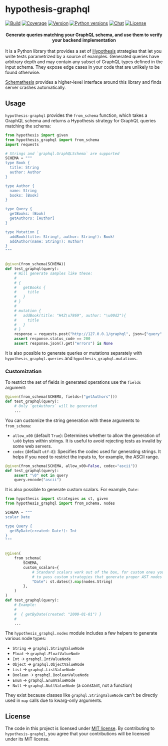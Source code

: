 # hypothesis-graphql

[![Build](https://github.com/Stranger6667/hypothesis-graphql/workflows/build/badge.svg)](https://github.com/Stranger6667/hypothesis-graphql/actions)
[![Coverage](https://codecov.io/gh/Stranger6667/hypothesis-graphql/branch/master/graph/badge.svg)](https://codecov.io/gh/Stranger6667/hypothesis-graphql/branch/master)
[![Version](https://img.shields.io/pypi/v/hypothesis-graphql.svg)](https://pypi.org/project/hypothesis-graphql/)
[![Python versions](https://img.shields.io/pypi/pyversions/hypothesis-graphql.svg)](https://pypi.org/project/hypothesis-graphql/)
[![Chat](https://img.shields.io/discord/938139740912369755)](https://discord.gg/R9ASRAmHnA)
[![License](https://img.shields.io/pypi/l/hypothesis-graphql.svg)](https://opensource.org/licenses/MIT)

<h4 align="center">
Generate queries matching your GraphQL schema, and use them to verify your backend implementation
</h4>

It is a Python library that provides a set of [Hypothesis](https://github.com/HypothesisWorks/hypothesis/tree/master/hypothesis-python) strategies that
let you write tests parametrized by a source of examples.
Generated queries have arbitrary depth and may contain any subset of GraphQL types defined in the input schema.
They expose edge cases in your code that are unlikely to be found otherwise.

[Schemathesis](https://github.com/schemathesis/schemathesis) provides a higher-level interface around this library and finds server crashes automatically.

## Usage

`hypothesis-graphql` provides the `from_schema` function, which takes a GraphQL schema and returns a Hypothesis strategy for
GraphQL queries matching the schema:

```python
from hypothesis import given
from hypothesis_graphql import from_schema
import requests

# Strings and `graphql.GraphQLSchema` are supported
SCHEMA = """
type Book {
  title: String
  author: Author
}

type Author {
  name: String
  books: [Book]
}

type Query {
  getBooks: [Book]
  getAuthors: [Author]
}

type Mutation {
  addBook(title: String!, author: String!): Book!
  addAuthor(name: String!): Author!
}
"""


@given(from_schema(SCHEMA))
def test_graphql(query):
    # Will generate samples like these:
    #
    # {
    #   getBooks {
    #     title
    #   }
    # }
    #
    # mutation {
    #   addBook(title: "H4Z\u7869", author: "\u00d2"){
    #     title
    #   }
    # }
    response = requests.post("http://127.0.0.1/graphql", json={"query": query})
    assert response.status_code == 200
    assert response.json().get("errors") is None
```

It is also possible to generate queries or mutations separately with `hypothesis_graphql.queries` and `hypothesis_graphql.mutations`.

### Customization

To restrict the set of fields in generated operations use the `fields` argument:

```python
@given(from_schema(SCHEMA, fields=["getAuthors"]))
def test_graphql(query):
    # Only `getAuthors` will be generated
    ...
```

You can customize the string generation with these arguments to `from_schema`:

- `allow_x00` (default `True`): Determines whether to allow the generation of `\x00` bytes within strings. It is useful to avoid rejecting tests as invalid by some web servers.
- `codec` (default `utf-8`): Specifies the codec used for generating strings. It helps if you need to restrict the inputs to, for example, the ASCII range.

```python
@given(from_schema(SCHEMA, allow_x00=False, codec="ascii"))
def test_graphql(query):
    assert "\0" not in query
    query.encode("ascii")
```

It is also possible to generate custom scalars. For example, `Date`:

```python
from hypothesis import strategies as st, given
from hypothesis_graphql import from_schema, nodes

SCHEMA = """
scalar Date

type Query {
  getByDate(created: Date!): Int
}
"""


@given(
    from_schema(
        SCHEMA,
        custom_scalars={
            # Standard scalars work out of the box, for custom ones you need
            # to pass custom strategies that generate proper AST nodes
            "Date": st.dates().map(nodes.String)
        },
    )
)
def test_graphql(query):
    # Example:
    #
    #  { getByDate(created: "2000-01-01") }
    #
    ...
```

The `hypothesis_graphql.nodes` module includes a few helpers to generate various node types:

- `String` -> `graphql.StringValueNode`
- `Float` -> `graphql.FloatValueNode`
- `Int` -> `graphql.IntValueNode`
- `Object` -> `graphql.ObjectValueNode`
- `List` -> `graphql.ListValueNode`
- `Boolean` -> `graphql.BooleanValueNode`
- `Enum` -> `graphql.EnumValueNode`
- `Null` -> `graphql.NullValueNode` (a constant, not a function)

They exist because classes like `graphql.StringValueNode` can't be directly used in `map` calls due to kwarg-only arguments.

## License

The code in this project is licensed under [MIT license](https://opensource.org/licenses/MIT).
By contributing to `hypothesis-graphql`, you agree that your contributions will be licensed under its MIT license.
